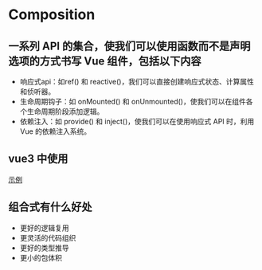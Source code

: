 # Composition
## 一系列 API 的集合，使我们可以使用函数而不是声明选项的方式书写 Vue 组件，包括以下内容
* 响应式api：如ref() 和 reactive()，我们可以直接创建响应式状态、计算属性和侦听器。
* 生命周期钩子：如 onMounted() 和 onUnmounted()，使我们可以在组件各个生命周期阶段添加逻辑。
* 依赖注入：如 provide() 和 inject()，使我们可以在使用响应式 API 时，利用 Vue 的依赖注入系统。

## vue3 中使用
[示例](./composition-demo.vue)
## 组合式有什么好处
* 更好的逻辑复用
* 更灵活的代码组织
* 更好的类型推导
* 更小的包体积
